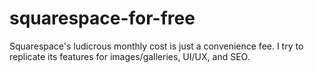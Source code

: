 # squarespace-for-free
Squarespace's ludicrous monthly cost is just a convenience fee. I try to replicate its features for images/galleries, UI/UX, and SEO.

